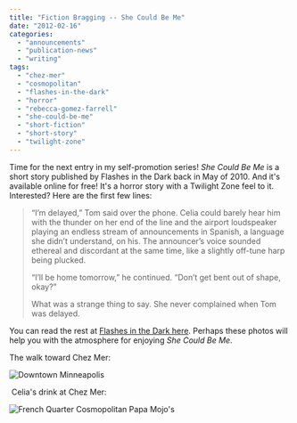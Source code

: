 ```yaml
---
title: "Fiction Bragging -- She Could Be Me"
date: "2012-02-16"
categories: 
  - "announcements"
  - "publication-news"
  - "writing"
tags: 
  - "chez-mer"
  - "cosmopolitan"
  - "flashes-in-the-dark"
  - "horror"
  - "rebecca-gomez-farrell"
  - "she-could-be-me"
  - "short-fiction"
  - "short-story"
  - "twilight-zone"
---
```


Time for the next entry in my self-promotion series! _She Could Be Me_ is a short story published by Flashes in the Dark back in May of 2010. And it's available online for free! It's a horror story with a Twilight Zone feel to it. Interested? Here are the first few lines:

> “I’m delayed,” Tom said over the phone. Celia could barely hear him with the thunder on her end of the line and the airport loudspeaker playing an endless stream of announcements in Spanish, a language she didn’t understand, on his. The announcer’s voice sounded ethereal and discordant at the same time, like a slightly off-tune harp being plucked.
> 
> “I’ll be home tomorrow,” he continued. “Don’t get bent out of shape, okay?”
> 
> What was a strange thing to say. She never complained when Tom was delayed.

You can read the rest at [Flashes in the Dark here](http://flashesinthedark.com/2010/05/31/she-could-be-me-rebecca-gomez-farrell/ "She Could Be Me"). Perhaps these photos will help you with the atmosphere for enjoying _She Could Be Me_.

The walk toward Chez Mer:

![](images/minneapolis014.jpg "Downtown Minneapolis")

 Celia's drink at Chez Mer:

![](images/frenchquartercosmo.jpg "French Quarter Cosmopolitan Papa Mojo's")
